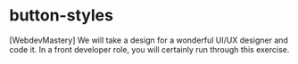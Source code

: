 # button-styles
[WebdevMastery] We will take a design for a wonderful UI/UX designer and code it. In a front developer role, you will certainly run through this exercise.
